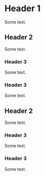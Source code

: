 # Header 1

Some text.

## Header 2

Some text.

### Header 3

Some text.

### Header 3

Some text.

## Header 2

Some text.

### Header 3

Some text.

### Header 3

Some text.



